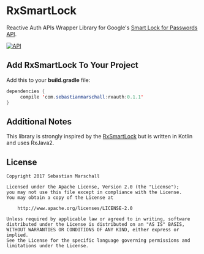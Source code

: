 # RxSmartLock
Reactive Auth APIs Wrapper Library for Google's [Smart Lock for Passwords API][1].

[![API](https://img.shields.io/badge/API-14%2B-blue.svg?style=flat)](https://android-arsenal.com/api?level=14)

## Add RxSmartLock To Your Project

Add this to your **build.gradle** file:
```java
dependencies {
     compile 'com.sebastianmarschall:rxauth:0.1.1'
}
```

## Additional Notes

This library is strongly inspired by the [RxSmartLock][2] but is written in Kotlin and uses RxJava2.

## License

```
Copyright 2017 Sebastian Marschall

Licensed under the Apache License, Version 2.0 (the "License");
you may not use this file except in compliance with the License.
You may obtain a copy of the License at

    http://www.apache.org/licenses/LICENSE-2.0

Unless required by applicable law or agreed to in writing, software
distributed under the License is distributed on an "AS IS" BASIS,
WITHOUT WARRANTIES OR CONDITIONS OF ANY KIND, either express or implied.
See the License for the specific language governing permissions and
limitations under the License.
```

 [1]: https://developers.google.com/identity/smartlock-passwords/android/
 [2]: https://github.com/ShlMlkzdh/RxSmartLock
